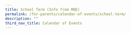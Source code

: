 ```yaml
---
title: School Term (Info from MOE)
permalink: /for-parents/calendar-of-events/school-term/
description: ""
third_nav_title: Calendar of Events
---
```

